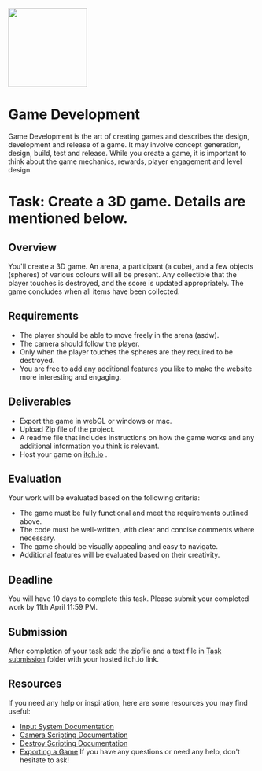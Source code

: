 <img src="https://github.com/sambit32/Induction-2023-2nd-year-and-MCA/blob/main/Game%20Development/assets/Unity.png" width="160">

# Game Development

Game Development is the art of creating games and describes the design, development and release of a game. It may involve concept generation, design, build, test and release. While you create a game, it is important to think about the game mechanics, rewards, player engagement and level design.

# Task: Create a 3D game. Details are mentioned below.

## Overview

You'll create a 3D game. An arena, a participant (a cube), and a few objects (spheres) of various colours will all be present. Any collectible that the player touches is destroyed, and the score is updated appropriately. The game concludes when all items have been collected.

## Requirements

- The player should be able to move freely in the arena (asdw).
- The camera should follow the player.
- Only when the player touches the spheres are they required to be destroyed.
- You are free to add any additional features you like to make the website more interesting and engaging.

## Deliverables

- Export the game in webGL or windows or mac.
- Upload Zip file of the project.
- A readme file that includes instructions on how the game works and any additional information you think is relevant.
- Host your game on [itch.io](https://itch.io/) .

## Evaluation

Your work will be evaluated based on the following criteria:

- The game must be fully functional and meet the requirements outlined above.
- The code must be well-written, with clear and concise comments where necessary.
- The game should be visually appealing and easy to navigate.
- Additional features will be evaluated based on their creativity.

## Deadline

You will have 10 days to complete this task. Please submit your completed work by 11th April 11:59 PM.

## Submission

After completion of your task add the zipfile and a text file in [Task submission](https://github.com/sambit32/Induction-2023-2nd-year-and-MCA/tree/main/Game%20Development/Task%20Submission) folder with your hosted itch.io link.

## Resources

If you need any help or inspiration, here are some resources you may find useful:

- [Input System Documentation](https://docs.unity3d.com/ScriptReference/Input.html)
- [Camera Scripting Documentation](https://docs.unity3d.com/ScriptReference/Camera.html)
- [Destroy Scripting Documentation](https://docs.unity3d.com/ScriptReference/Object.Destroy.html)
- [Exporting a Game](https://youtu.be/7nxKAtxGSn8)
If you have any questions or need any help, don't hesitate to ask!
